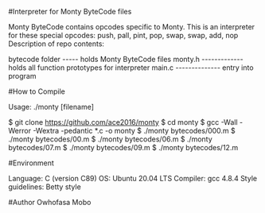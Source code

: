 #Interpreter for Monty ByteCode files

Monty ByteCode contains opcodes specific to Monty. This is an interpreter for these special opcodes: push, pall, pint, pop, swap, swap, add, nop
Description of repo contents:

bytecode folder ----- holds Monty ByteCode files
monty.h ------------- holds all function prototypes for interpreter
main.c -------------- entry into program

#How to Compile

Usage: ./monty [filename]

$ git clone https://github.com/ace2016/monty
$ cd monty
$ gcc -Wall -Werror -Wextra -pedantic *.c -o monty
$ ./monty bytecodes/000.m
$ ./monty bytecodes/00.m
$ ./monty bytecodes/06.m
$ ./monty bytecodes/07.m
$ ./monty bytecodes/09.m
$ ./monty bytecodes/12.m

#Environment

Language: C (version C89)
OS: Ubuntu 20.04 LTS
Compiler: gcc 4.8.4
Style guidelines: Betty style

#Author
Owhofasa Mobo
